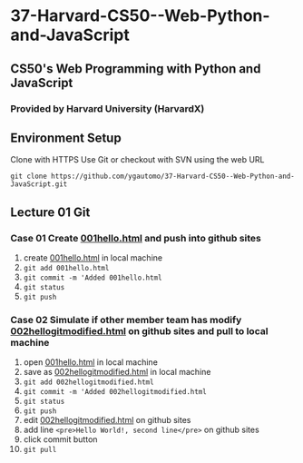 # 37-Harvard-CS50--Web-Python-and-JavaScript
## CS50's Web Programming with Python and JavaScript
### Provided by Harvard University (HarvardX)

## Environment Setup
Clone with HTTPS
Use Git or checkout with SVN using the web URL

`git clone https://github.com/ygautomo/37-Harvard-CS50--Web-Python-and-JavaScript.git`

## Lecture 01 Git
### Case 01 Create [001hello.html](/lecture01-git/001hello.html) and push into github sites
1. create [001hello.html](/lecture01-git/001hello.html) in local machine
2. `git add 001hello.html`
3. `git commit -m 'Added 001hello.html`
4. `git status`
5. `git push`

### Case 02 Simulate if other member team has modify [002hellogitmodified.html](/lecture01-git/002hellogitmodified.html) on github sites and pull to local machine
1. open [001hello.html](/lecture01-git/001hello.html) in local machine
2. save as [002hellogitmodified.html](/lecture01-git/002hellogitmodified.html) in local machine
3. `git add 002hellogitmodified.html`
4. `git commit -m 'Added 002hellogitmodified.html`
5. `git status`
6. `git push`
7. edit [002hellogitmodified.html]((/lecture01-git/002hellogitmodified.html)) on github sites
8. add line `<pre>Hello World!, second line</pre>` on github sites
9. click commit button
10. `git pull`